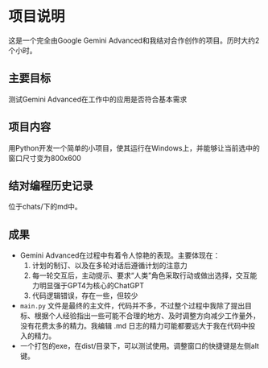 # 项目说明

这是一个完全由Google Gemini Advanced和我结对合作创作的项目。历时大约2个小时。

## 主要目标
测试Gemini Advanced在工作中的应用是否符合基本需求

## 项目内容
用Python开发一个简单的小项目，使其运行在Windows上，并能够让当前选中的窗口尺寸变为800x600

## 结对编程历史记录
位于chats/下的md中。

## 成果
- Gemini Advanced在过程中有着令人惊艳的表现。主要体现在：
   1. 计划的制订、以及在多轮对话后遵循计划的注意力
   2. 每一轮交互后，主动提示、要求“人类”角色采取行动或做出选择，交互能力明显强于GPT4为核心的ChatGPT
   3. 代码逻辑错误，存在一些，但较少
- `main.py` 文件是最终的主文件，代码并不多，不过整个过程中我除了提出目标、根据个人经验指出一些可能不合理的地方、及时调整方向减少工作量外，没有花费太多的精力。我编辑 .md 日志的精力可能都要远大于我在代码中投入的精力。
- 一个打包的exe，在dist/目录下，可以测试使用。调整窗口的快捷键是左侧alt键。
